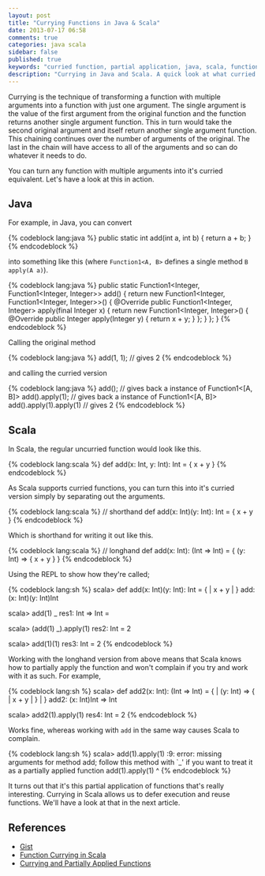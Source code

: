 ```yaml
---
layout: post
title: "Currying Functions in Java & Scala"
date: 2013-07-17 06:58
comments: true
categories: java scala
sidebar: false
published: true
keywords: "curried function, partial application, java, scala, functional programming"
description: "Currying in Java and Scala. A quick look at what curried functions are and how you'd curry a Java function and it's counterpart in Scala."
---
```


Currying is the technique of transforming a function with multiple arguments into a function with just one argument. The single argument is the value of the first argument from the original function and the function returns another single argument function. This in turn would take the second original argument and itself return another single argument function. This chaining continues over the number of arguments of the original. The last in the chain will have access to all of the arguments and so can do whatever it needs to do.

You can turn any function with multiple arguments into it's curried equivalent. Let's have a look at this in action.

<!-- more -->


## Java

For example, in Java, you can convert

{% codeblock lang:java %}
public static int add(int a, int b) {
    return a + b;
}
{% endcodeblock %}

into something like this (where `Function1<A, B>` defines a single method `B apply(A a)`).

{% codeblock lang:java %}
public static Function1<Integer, Function1<Integer, Integer>> add() {
    return new Function1<Integer, Function1<Integer, Integer>>() {
        @Override
        public Function1<Integer, Integer> apply(final Integer x) {
            return new Function1<Integer, Integer>() {
                @Override
                public Integer apply(Integer y) {
                    return x + y;
                }
            };
        }
    };
}
{% endcodeblock %}


Calling the original method

{% codeblock lang:java %}
add(1, 1);                       // gives 2
{% endcodeblock %}

and calling the curried version

{% codeblock lang:java %}
add();                          // gives back a instance of Function1<[A, B]>
add().apply(1);                 // gives back a instance of Function1<[A, B]>
add().apply(1).apply(1)         // gives 2
{% endcodeblock %}


## Scala

In Scala, the regular uncurried function would look like this.

{% codeblock lang:scala %}
def add(x: Int, y: Int): Int = {
  x + y
}
{% endcodeblock %}


As Scala supports curried functions, you can turn this into it's curried version simply by separating out the arguments.


{% codeblock lang:scala %}
// shorthand
def add(x: Int)(y: Int): Int = {
  x + y
}
{% endcodeblock %}

Which is shorthand for writing it out like this.

{% codeblock lang:scala %}
// longhand
def add(x: Int): (Int => Int) = {
  (y: Int) => {
    x + y
  }
}
{% endcodeblock %}


Using the REPL to show how they're called;

{% codeblock lang:sh %}
scala> def add(x: Int)(y: Int): Int = {
     |   x + y
     | }
add: (x: Int)(y: Int)Int

scala> add(1) _
res1: Int => Int = <function1>

scala> (add(1) _).apply(1)
res2: Int = 2

scala> add(1)(1)
res3: Int = 2
{% endcodeblock %}

Working with the longhand version from above means that Scala knows how to partially apply the function and won't complain if you try and work with it as such. For example,

{% codeblock lang:sh %}
scala> def add2(x: Int): (Int => Int) = {
     |   (y: Int) => {
     |     x + y
     |   }
     | }
add2: (x: Int)Int => Int

scala> add2(1).apply(1)
res4: Int = 2
{% endcodeblock %}

Works fine, whereas working with `add` in the same way causes Scala to complain.

{% codeblock lang:sh %}
scala> add(1).apply(1)
<console>:9: error: missing arguments for method add;
follow this method with `_' if you want to treat it as a partially applied function
              add(1).apply(1)
                    ^
{% endcodeblock %}

It turns out that it's this partial application of functions that's really interesting. Currying in Scala allows us to defer execution and reuse functions. We'll have a look at that in the next article.


## References

 * [Gist](https://gist.github.com/tobyweston/6027570)
 * [Function Currying in Scala](http://www.codecommit.com/blog/scala/function-currying-in-scala)
 * [Currying and Partially Applied Functions](http://danielwestheide.com/blog/2013/01/30/the-neophytes-guide-to-scala-part-11-currying-and-partially-applied-functions.html)